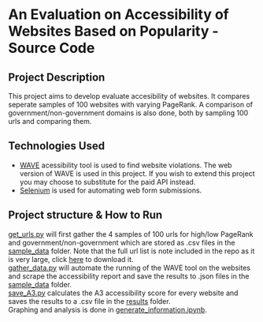 # An Evaluation on Accessibility of Websites Based on Popularity - Source Code

## Project Description
This project aims to develop evaluate accesibility of websites. It compares seperate samples of 100 websites with varying PageRank. A comparison of government/non-government domains is also done, both by sampling 100 urls and comparing them.

## Technologies Used
- [WAVE](https://wave.webaim.org/) acessibility tool is used to find website violations. The web version of WAVE is used in this project. If you wish to extend this project you may choose to substitute for the paid API instead.
- [Selenium](https://selenium-python.readthedocs.io/) is used for automating web form submissions.

## Project structure & How to Run
[get_urls.py](get_urls.py) will first gather the 4 samples of 100 urls for high/low PageRank and government/non-government which are stored as .csv files in the [sample_data](sample_data/) folder. Note that the full url list is note included in the repo as it is very large, click [here](https://www.domcop.com/files/top/top10milliondomains.csv.zip) to download it. \
[gather_data.py](gather_data.py) will automate the running of the WAVE tool on the websites and scrape the accessibility report and save the results to .json files in the [sample_data](sample_data/) folder. \
[save_A3.py](save_A3.py) calculates the A3 accessibility score for every website and saves the results to a .csv file in the [results](results/) folder. \
Graphing and analysis is done in [generate_information.ipynb](generate_information.ipynb).
